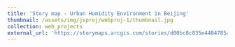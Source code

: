 ```yaml
---
title: 'Story map - Urban Humidity Environment in Beijing'
thumbnail: /assets/img/jsproj/webproj-1/thumbnail.jpg
collection: web_projects
external_url: 'https://storymaps.arcgis.com/stories/d00bc8c835e4484785a2e9b3797fee9e'
---
```

